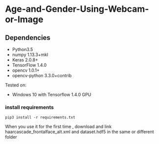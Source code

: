 # Age-and-Gender-Using-Webcam-or-Image

## Dependencies
- Python3.5
- numpy 1.13.3+mkl
- Keras 2.0.8+
- TensorFlow 1.4.0
- opencv 1.0.1+
- opencv-python 3.3.0+contrib

Tested on:
- Windows 10 with Tensorflow 1.4.0 GPU

### install requirements
```
pip3 install -r requirements.txt
```

When you use it for the first time , download and link haarcascade_frontalface_alt.xml and dataset.hdf5 in the same or different folder 
